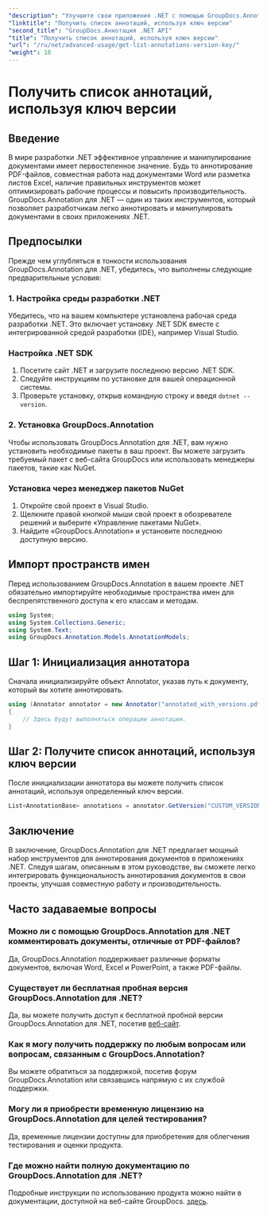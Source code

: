 ```yaml
---
"description": "Улучшите свои приложения .NET с помощью GroupDocs.Annotation для бесшовного аннотирования документов. Следуйте нашему пошаговому руководству для эффективной интеграции."
"linktitle": "Получить список аннотаций, используя ключ версии"
"second_title": "GroupDocs.Аннотация .NET API"
"title": "Получить список аннотаций, используя ключ версии"
"url": "/ru/net/advanced-usage/get-list-annotations-version-key/"
"weight": 18
---
```


# Получить список аннотаций, используя ключ версии

## Введение
В мире разработки .NET эффективное управление и манипулирование документами имеет первостепенное значение. Будь то аннотирование PDF-файлов, совместная работа над документами Word или разметка листов Excel, наличие правильных инструментов может оптимизировать рабочие процессы и повысить производительность. GroupDocs.Annotation для .NET — один из таких инструментов, который позволяет разработчикам легко аннотировать и манипулировать документами в своих приложениях .NET.
## Предпосылки
Прежде чем углубляться в тонкости использования GroupDocs.Annotation для .NET, убедитесь, что выполнены следующие предварительные условия:
### 1. Настройка среды разработки .NET
Убедитесь, что на вашем компьютере установлена рабочая среда разработки .NET. Это включает установку .NET SDK вместе с интегрированной средой разработки (IDE), например Visual Studio.
### Настройка .NET SDK
1. Посетите сайт .NET и загрузите последнюю версию .NET SDK.
2. Следуйте инструкциям по установке для вашей операционной системы.
3. Проверьте установку, открыв командную строку и введя `dotnet --version`.
### 2. Установка GroupDocs.Annotation
Чтобы использовать GroupDocs.Annotation для .NET, вам нужно установить необходимые пакеты в ваш проект. Вы можете загрузить требуемый пакет с веб-сайта GroupDocs или использовать менеджеры пакетов, такие как NuGet.
### Установка через менеджер пакетов NuGet
1. Откройте свой проект в Visual Studio.
2. Щелкните правой кнопкой мыши свой проект в обозревателе решений и выберите «Управление пакетами NuGet».
3. Найдите «GroupDocs.Annotation» и установите последнюю доступную версию.

## Импорт пространств имен
Перед использованием GroupDocs.Annotation в вашем проекте .NET обязательно импортируйте необходимые пространства имен для беспрепятственного доступа к его классам и методам.
```csharp
using System;
using System.Collections.Generic;
using System.Text;
using GroupDocs.Annotation.Models.AnnotationModels;
```
## Шаг 1: Инициализация аннотатора
Сначала инициализируйте объект Annotator, указав путь к документу, который вы хотите аннотировать.
```csharp
using (Annotator annotator = new Annotator("annotated_with_versions.pdf"))
{
    // Здесь будут выполняться операции аннотации.
}
```
## Шаг 2: Получите список аннотаций, используя ключ версии
После инициализации аннотатора вы можете получить список аннотаций, используя определенный ключ версии.
```csharp
List<AnnotationBase> annotations = annotator.GetVersion("CUSTOM_VERSION");
```

## Заключение
В заключение, GroupDocs.Annotation для .NET предлагает мощный набор инструментов для аннотирования документов в приложениях .NET. Следуя шагам, описанным в этом руководстве, вы сможете легко интегрировать функциональность аннотирования документов в свои проекты, улучшая совместную работу и производительность.
## Часто задаваемые вопросы
### Можно ли с помощью GroupDocs.Annotation для .NET комментировать документы, отличные от PDF-файлов?
Да, GroupDocs.Annotation поддерживает различные форматы документов, включая Word, Excel и PowerPoint, а также PDF-файлы.
### Существует ли бесплатная пробная версия GroupDocs.Annotation для .NET?
Да, вы можете получить доступ к бесплатной пробной версии GroupDocs.Annotation для .NET, посетив [веб-сайт](https://releases.groupdocs.com/annotation/net/).
### Как я могу получить поддержку по любым вопросам или вопросам, связанным с GroupDocs.Annotation?
Вы можете обратиться за поддержкой, посетив форум GroupDocs.Annotation или связавшись напрямую с их службой поддержки.
### Могу ли я приобрести временную лицензию на GroupDocs.Annotation для целей тестирования?
Да, временные лицензии доступны для приобретения для облегчения тестирования и оценки продукта.
### Где можно найти полную документацию по GroupDocs.Annotation для .NET?
Подробные инструкции по использованию продукта можно найти в документации, доступной на веб-сайте GroupDocs. [здесь]( https://tutorials.groupdocs.com/annotation/net/).